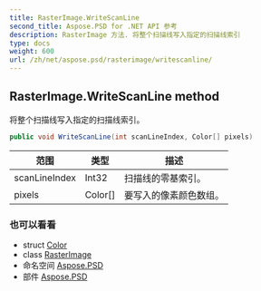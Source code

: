 ```yaml
---
title: RasterImage.WriteScanLine
second_title: Aspose.PSD for .NET API 参考
description: RasterImage 方法. 将整个扫描线写入指定的扫描线索引
type: docs
weight: 600
url: /zh/net/aspose.psd/rasterimage/writescanline/
---
```

## RasterImage.WriteScanLine method

将整个扫描线写入指定的扫描线索引。

```csharp
public void WriteScanLine(int scanLineIndex, Color[] pixels)
```

| 范围 | 类型 | 描述 |
| --- | --- | --- |
| scanLineIndex | Int32 | 扫描线的零基索引。 |
| pixels | Color[] | 要写入的像素颜色数组。 |

### 也可以看看

* struct [Color](../../color/)
* class [RasterImage](../)
* 命名空间 [Aspose.PSD](../../rasterimage/)
* 部件 [Aspose.PSD](../../../)


